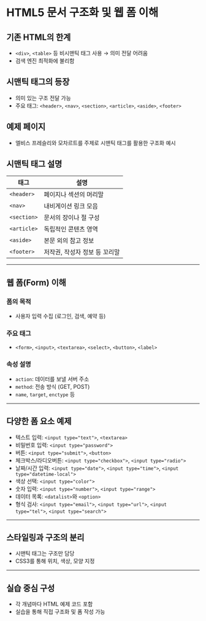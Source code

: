 # HTML5 문서 구조화 및 웹 폼 이해

## 기존 HTML의 한계
- `<div>`, `<table>` 등 비시맨틱 태그 사용 → 의미 전달 어려움
- 검색 엔진 최적화에 불리함

## 시맨틱 태그의 등장
- 의미 있는 구조 전달 가능
- 주요 태그: `<header>`, `<nav>`, `<section>`, `<article>`, `<aside>`, `<footer>`

## 예제 페이지
- 엘비스 프레슬리와 모차르트를 주제로 시맨틱 태그를 활용한 구조화 예시

## 시맨틱 태그 설명

| 태그        | 설명 |
|-------------|------|
| `<header>`  | 페이지나 섹션의 머리말 |
| `<nav>`     | 내비게이션 링크 모음 |
| `<section>` | 문서의 장이나 절 구성 |
| `<article>` | 독립적인 콘텐츠 영역 |
| `<aside>`   | 본문 외의 참고 정보 |
| `<footer>`  | 저작권, 작성자 정보 등 꼬리말 |

---

## 웹 폼(Form) 이해

### 폼의 목적
- 사용자 입력 수집 (로그인, 검색, 예약 등)

### 주요 태그
- `<form>`, `<input>`, `<textarea>`, `<select>`, `<button>`, `<label>`

### 속성 설명
- `action`: 데이터를 보낼 서버 주소
- `method`: 전송 방식 (GET, POST)
- `name`, `target`, `enctype` 등

---

## 다양한 폼 요소 예제

- 텍스트 입력: `<input type="text">`, `<textarea>`
- 비밀번호 입력: `<input type="password">`
- 버튼: `<input type="submit">`, `<button>`
- 체크박스/라디오버튼: `<input type="checkbox">`, `<input type="radio">`
- 날짜/시간 입력: `<input type="date">`, `<input type="time">`, `<input type="datetime-local">`
- 색상 선택: `<input type="color">`
- 숫자 입력: `<input type="number">`, `<input type="range">`
- 데이터 목록: `<datalist>`와 `<option>`
- 형식 검사: `<input type="email">`, `<input type="url">`, `<input type="tel">`, `<input type="search">`

---

## 스타일링과 구조의 분리

- 시맨틱 태그는 구조만 담당
- CSS3를 통해 위치, 색상, 모양 지정

---

## 실습 중심 구성

- 각 개념마다 HTML 예제 코드 포함
- 실습을 통해 직접 구조화 및 폼 작성 가능
